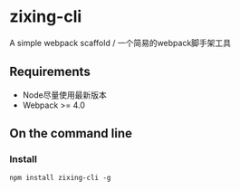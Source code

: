 # zixing-cli
A simple webpack scaffold / 一个简易的webpack脚手架工具
## Requirements
* Node尽量使用最新版本
* Webpack >= 4.0

## On the command line
### Install
`npm install zixing-cli -g`
